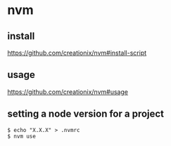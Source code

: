 # nvm

## install

https://github.com/creationix/nvm#install-script

## usage

https://github.com/creationix/nvm#usage

## setting a node version for a project

    $ echo "X.X.X" > .nvmrc
    $ nvm use

